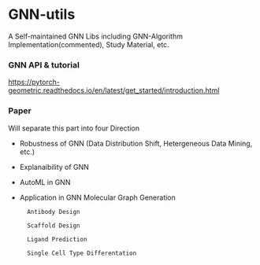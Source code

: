 # GNN-utils
A Self-maintained GNN Libs including GNN-Algorithm Implementation(commented), Study Material, etc.

### GNN API & tutorial
https://pytorch-geometric.readthedocs.io/en/latest/get_started/introduction.html

### Paper
Will separate this part into four Direction
  * Robustness of GNN (Data Distribution Shift, Hetergeneous Data Mining, etc.)
      
  * Explanaibility of GNN 
  
  * AutoML in GNN
  
  * Application in GNN
          Molecular Graph Generation
        
          Antibody Design

          Scaffold Design

          Ligand Prediction

          Single Cell Type Differentation 
